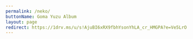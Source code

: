 ```yaml
---
permalink: /neko/
buttonName: Goma Yuzu Album
layout: page
redirect: https://1drv.ms/u/s!AjuBI6xRX9fbhYsonYhLA_cr_HMGPA?e=Ve5LrO
---
```

